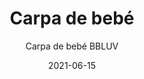 ---
date: '2021-06-15'
title: Carpa de bebé
subtitle: Carpa de bebé BBLUV
image: https://lh3.googleusercontent.com/pw/ACtC-3fIyKq02J3rYo4-G2Duykp6Zb_PHS3TFLMgUs1P3ak23GWdUw5E1TdyO9L29AV8jqGMulmKtVyFqrFXyXYGrxzzHmaXTNrHIyNUZdnv5s43rqC8W-GhVnGJrzPJzkT4h2T2JFGnCbUFTA-A2trb6-o-cg=w828-h621-no?authuser=0
price: $ 25.000
weight: 25
description: Carpa de bebé para viajes, playa y juegos, nueva. Incluye mosquitero, juguetes colgantes y forro de transporte
link: 
exclude: true
---